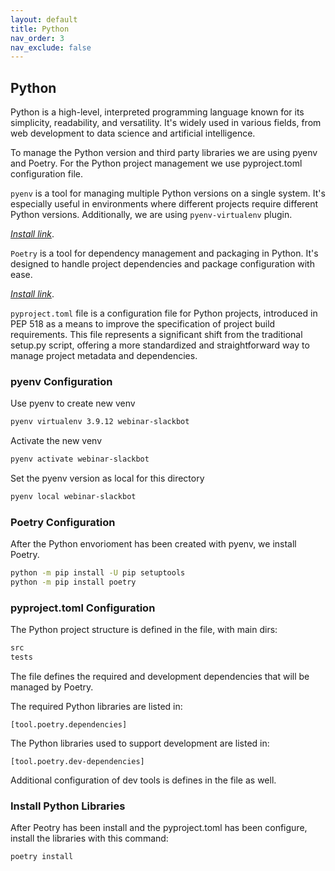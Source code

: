 ```yaml
---
layout: default
title: Python
nav_order: 3
nav_exclude: false
---
```


## Python

Python is a high-level, interpreted programming language known for its simplicity, readability, and versatility. It's widely used in various fields, from web development to data science and artificial intelligence.

To manage the Python version and third party libraries we are using pyenv and Poetry. For the Python project management we use pyproject.toml configuration file.

`pyenv` is a tool for managing multiple Python versions on a single system. It's especially useful in environments where different projects require different Python versions. Additionally, we are using `pyenv-virtualenv` plugin.

*[Install link](https://realpython.com/intro-to-pyenv/#installing-pyenv)*.

`Poetry` is a tool for dependency management and packaging in Python. It's designed to handle project dependencies and package configuration with ease.

*[Install link](https://python-poetry.org/docs/)*.

`pyproject.toml` file is a configuration file for Python projects, introduced in PEP 518 as a means to improve the specification of project build requirements. This file represents a significant shift from the traditional setup.py script, offering a more standardized and straightforward way to manage project metadata and dependencies.

### pyenv Configuration

Use pyenv to create new venv

```zsh
pyenv virtualenv 3.9.12 webinar-slackbot
```

Activate the new venv

```zsh
pyenv activate webinar-slackbot
```

Set the pyenv version as local for this directory

```zsh
pyenv local webinar-slackbot
```

### Poetry Configuration

After the Python envorioment has been created with pyenv, we install Poetry.

```zsh
python -m pip install -U pip setuptools
python -m pip install poetry
```

### pyproject.toml Configuration

The Python project structure is defined in the file, with main dirs:

```zsh
src
tests
```

The file defines the required and development dependencies that will be managed by Poetry.

The required Python libraries are listed in:

```
[tool.poetry.dependencies]
```

The Python libraries used to support development are listed in:

```
[tool.poetry.dev-dependencies]
```

Additional configuration of dev tools is defines in the file as well.

### Install Python Libraries

After Peotry has been install and the pyproject.toml has been configure, install the libraries with this command:

```zsh
poetry install
```
